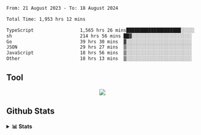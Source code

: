 <!--START_SECTION:waka-->

```txt
From: 21 August 2023 - To: 18 August 2024

Total Time: 1,953 hrs 12 mins

TypeScript                 1,565 hrs 26 mins████████████████████░░░░░   80.15 %
sh                         214 hrs 56 mins ██▓░░░░░░░░░░░░░░░░░░░░░░   11.00 %
Go                         39 hrs 30 mins  ▓░░░░░░░░░░░░░░░░░░░░░░░░   02.02 %
JSON                       29 hrs 27 mins  ▒░░░░░░░░░░░░░░░░░░░░░░░░   01.51 %
JavaScript                 18 hrs 56 mins  ▒░░░░░░░░░░░░░░░░░░░░░░░░   00.97 %
Other                      18 hrs 13 mins  ▒░░░░░░░░░░░░░░░░░░░░░░░░   00.93 %
```

<!--END_SECTION:waka-->

## Tool
<p align="center">
  <a href="https://github.com/chaninlaw">
    <img src="https://skillicons.dev/icons?i=js,typescript,express,nodejs,react,next,postgres,mongodb,html,css,styledcomponents,tailwind,materialui,figma,git,github&perline=8" />
  </a>
</p>

## Github Stats
<details close>
  <summary><b>📊 Stats</b></summary>
  <div align = "center">
    
<picture>
  <source
    srcset="https://github-readme-stats.vercel.app/api?username=chaninlaw&show_icons=true&theme=dark"
    media="(prefers-color-scheme: dark)"
  />
  <source
    srcset="https://github-readme-stats.vercel.app/api?username=chaninlaw&show_icons=true"
    media="(prefers-color-scheme: light), (prefers-color-scheme: no-preference)"
  />
  <img src="https://github-readme-stats.vercel.app/api?username=chaninlaw&show_icons=true" />
</picture>
    
<picture>
  <source
    srcset="https://github-readme-stats.vercel.app/api/top-langs/?username=chaninlaw&layout=donut&theme=dark"
    media="(prefers-color-scheme: dark)"
  />
  <source
    srcset="https://github-readme-stats.vercel.app/api/top-langs/?username=chaninlaw&layout=donut"
    media="(prefers-color-scheme: light), (prefers-color-scheme: no-preference)"
  />
  <img src="https://github-readme-stats.vercel.app/api/top-langs/?username=chaninlaw&layout=donut" />
</picture>
    
  </div>
  
</details>

